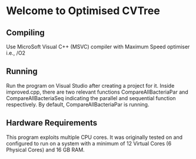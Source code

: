 # Welcome to Optimised CVTree
## Compiling
Use MicroSoft Visual C++ (MSVC) compiler with Maximum Speed optimiser i.e., /O2

## Running
Run the program on Visual Studio after creating a project for it. 
Inside improved.cpp, there are two relevant functions CompareAllBacteriaPar and CompareAllBacteriaSeq indicating the parallel and sequential function respectively.
By default, CompareAllBacteriaPar is running.

## Hardware Requirements
This program exploits multiple CPU cores. It was originally tested on and configured to run on a system with a minimum of 12 Virtual Cores (6 Physical Cores) and 16 GB RAM.
